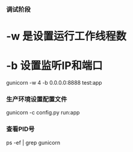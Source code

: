 ### 调试阶段
# -w 是设置运行工作线程数
# -b 设置监听IP和端口
gunicorn -w 4 -b 0.0.0.0:8888 test:app

### 生产环境设置配置文件
gunicorn -c config.py run:app

### 查看PID号
ps -ef | grep gunicorn